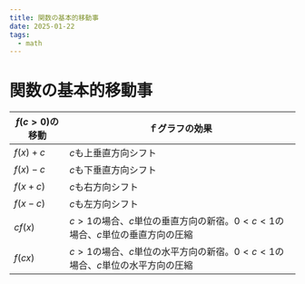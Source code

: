 ```yaml
---
title: 関数の基本的移動事
date: 2025-01-22
tags:
  - math
---
```


# 関数の基本的移動事

| $f(c>0)$の移動 | ｆグラフの効果      |
| -------------- | ------------------- |
| $f(x)+c$       | $c$も上垂直方向シフト |
| $f(x)-c$       | $c$も下垂直方向シフト |
| $f(x+c)$ | $c$も右方向シフト |
| $f(x-c)$ | $c$も左方向シフト |
| $cf(x)$ | $c>1$の場合、$c$単位の垂直方向の新宿。$0<c<1$の場合、$c$単位の垂直方向の圧縮|
| $f(cx)$ | $c>1$の場合、$c$単位の水平方向の新宿。$0<c<1$の場合、$c$単位の水平方向の圧縮|